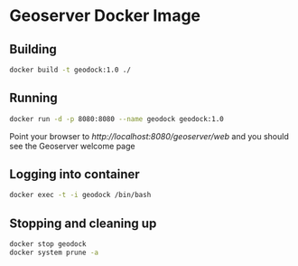 # Geoserver Docker Image

## Building 
```bash
docker build -t geodock:1.0 ./
```

## Running
```bash
docker run -d -p 8080:8080 --name geodock geodock:1.0
```
Point your browser to *http://localhost:8080/geoserver/web* and you should see the Geoserver welcome page

## Logging into container
```bash
docker exec -t -i geodock /bin/bash
```

## Stopping and cleaning up
```bash
docker stop geodock
docker system prune -a
```
